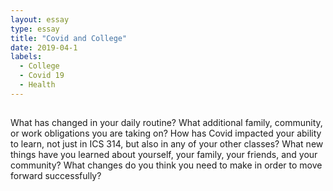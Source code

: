```yaml
---
layout: essay
type: essay
title: "Covid and College"
date: 2019-04-1
labels:
  - College
  - Covid 19
  - Health
---
```


## 

What has changed in your daily routine?
What additional family, community, or work obligations you are taking on?
How has Covid impacted your ability to learn, not just in ICS 314, but also in any of your other classes?
What new things have you learned about yourself, your family, your friends, and your community?
What changes do you think you need to make in order to move forward successfully?
